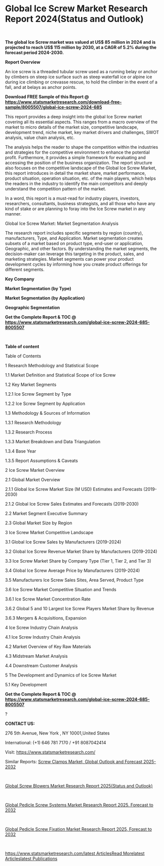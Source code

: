 <h1>Global Ice Screw Market Research Report 2024(Status and Outlook)</h1><br/><p><strong>The global Ice Screw market was valued at US$ 85 million in 2024 and is projected to reach US$ 115 million by 2030, at a <strong>CAGR</strong> of 5.2% during the forecast period 2024-2030.</strong></p>
 
 
 
 <p><strong>Report Overview</strong></p>
 
 
 
 <p>An ice screw is a threaded tubular screw used as a running belay or anchor by climbers on steep ice surface such as steep waterfall ice or alpine ice during ice climbing or crevasse rescue, to hold the climber in the event of a fall, and at belays as anchor points.</p>
 
 
 
 <p><strong>Download FREE Sample of this Report @ <a href="https://www.statsmarketresearch.com/download-free-sample/8005507/global-ice-screw-2024-685">https://www.statsmarketresearch.com/download-free-sample/8005507/global-ice-screw-2024-685</a></strong></p>
 
 
 
 <p>This report provides a deep insight into the global Ice Screw market covering all its essential aspects. This ranges from a macro overview of the market to micro details of the market size, competitive landscape, development trend, niche market, key market drivers and challenges, SWOT analysis, value chain analysis, etc.</p>
 
 
 
 <p>The analysis helps the reader to shape the competition within the industries and strategies for the competitive environment to enhance the potential profit. Furthermore, it provides a simple framework for evaluating and accessing the position of the business organization. The report structure also focuses on the competitive landscape of the Global Ice Screw Market, this report introduces in detail the market share, market performance, product situation, operation situation, etc. of the main players, which helps the readers in the industry to identify the main competitors and deeply understand the competition pattern of the market.</p>
 
 
 
 <p>In a word, this report is a must-read for industry players, investors, researchers, consultants, business strategists, and all those who have any kind of stake or are planning to foray into the Ice Screw market in any manner.</p>
 
 
 
 <p>Global Ice Screw Market: Market Segmentation Analysis</p>
 
 
 
 <p>The research report includes specific segments by region (country), manufacturers, Type, and Application. Market segmentation creates subsets of a market based on product type, end-user or application, Geographic, and other factors. By understanding the market segments, the decision-maker can leverage this targeting in the product, sales, and marketing strategies. Market segments can power your product development cycles by informing how you create product offerings for different segments.</p>
 
 
 
 <p><strong>Key Company</strong></p>
 
 
 
 <p><strong>Market Segmentation (by Type)</strong></p>
 
 
 
 <p><strong>Market Segmentation (<strong>by Application</strong>)</strong></p>
 
 
 
 <p><strong>Geographic Segmentation</strong></p>
 
 
 
 <div><b>Get the Complete Report & TOC @ <a href="https://www.statsmarketresearch.com/global-ice-screw-2024-685-8005507">https://www.statsmarketresearch.com/global-ice-screw-2024-685-8005507</a></b></div>
 
 
 
 <p><br />
 
 <b>Table of content</b></p>
 
 
 
 <p>Table of Contents<br />
 
 1 Research Methodology and Statistical Scope<br />
 
 1.1 Market Definition and Statistical Scope of Ice Screw<br />
 
 1.2 Key Market Segments<br />
 
 1.2.1 Ice Screw Segment by Type<br />
 
 1.2.2 Ice Screw Segment by Application<br />
 
 1.3 Methodology & Sources of Information<br />
 
 1.3.1 Research Methodology<br />
 
 1.3.2 Research Process<br />
 
 1.3.3 Market Breakdown and Data Triangulation<br />
 
 1.3.4 Base Year<br />
 
 1.3.5 Report Assumptions & Caveats<br />
 
 2 Ice Screw Market Overview<br />
 
 2.1 Global Market Overview<br />
 
 2.1.1 Global Ice Screw Market Size (M USD) Estimates and Forecasts (2019-2030)<br />
 
 2.1.2 Global Ice Screw Sales Estimates and Forecasts (2019-2030)<br />
 
 2.2 Market Segment Executive Summary<br />
 
 2.3 Global Market Size by Region<br />
 
 3 Ice Screw Market Competitive Landscape<br />
 
 3.1 Global Ice Screw Sales by Manufacturers (2019-2024)<br />
 
 3.2 Global Ice Screw Revenue Market Share by Manufacturers (2019-2024)<br />
 
 3.3 Ice Screw Market Share by Company Type (Tier 1, Tier 2, and Tier 3)<br />
 
 3.4 Global Ice Screw Average Price by Manufacturers (2019-2024)<br />
 
 3.5 Manufacturers Ice Screw Sales Sites, Area Served, Product Type<br />
 
 3.6 Ice Screw Market Competitive Situation and Trends<br />
 
 3.6.1 Ice Screw Market Concentration Rate<br />
 
 3.6.2 Global 5 and 10 Largest Ice Screw Players Market Share by Revenue<br />
 
 3.6.3 Mergers & Acquisitions, Expansion<br />
 
 4 Ice Screw Industry Chain Analysis<br />
 
 4.1 Ice Screw Industry Chain Analysis<br />
 
 4.2 Market Overview of Key Raw Materials<br />
 
 4.3 Midstream Market Analysis<br />
 
 4.4 Downstream Customer Analysis<br />
 
 5 The Development and Dynamics of Ice Screw Market<br />
 
 5.1 Key Development</p>
 
 
 
 <div><b>Get the Complete Report & TOC @ <a href="https://www.statsmarketresearch.com/global-ice-screw-2024-685-8005507">https://www.statsmarketresearch.com/global-ice-screw-2024-685-8005507</a></b></div>
 
 
 
 <p>? </p>
 
 
 
 <p><b>CONTACT US:</b><br />
 
 276 5th Avenue, New York , NY 10001,United States<br />
 
 International: (+1) 646 781 7170 / +91 8087042414<br />
 
 Visit: <a href="https://www.statsmarketresearch.com/">https://www.statsmarketresearch.com/</a><br />
 
 Similar Reports: <a href="https://www.statsmarketresearch.com/global-ice-screw-2024-685-8005507">Screw Clamps Market, Global Outlook and Forecast 2025-2032 </a><br />
 
 <br />
 
 <a href="https://www.statsmarketresearch.com/global-ice-screw-2024-685-8005507">Global Screw Blowers Market Research Report 2025(Status and Outlook)</a><br />
 
 <br />
 
 <a href="https://www.statsmarketresearch.com/global-ice-screw-2024-685-8005507">Global Pedicle Screw Systems Market Research Report 2025, Forecast to 2032</a><br />
 
 <br />
 
 <a href="https://www.statsmarketresearch.com/global-ice-screw-2024-685-8005507">Global Pedicle Screw Fixation Market Research Report 2025, Forecast to 2032</a><br />
 
 <br />
 
 <a href="https://gyeongbokgung.com">https://www.statsmarketresearch.com/</a><a href="https://hallyeomaritime.com">latest Articles</a><a href="https://jingwansa.com">Read More</a><a href="https://nguoiviet.jp/">latest Articles</a><a href="https://www.intelmarketresearch.com/">latest Publications</a></p>
